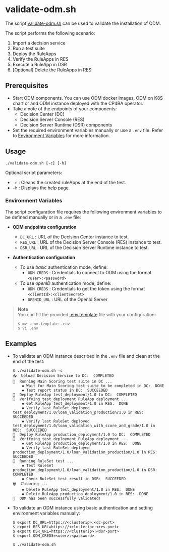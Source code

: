 # validate-odm.sh

The script [validate-odm.sh](./validate-odm.sh) can be used to validate the installation of ODM.

The script performs the following scenario:
1. Import a decision service
2. Run a test suite
3. Deploy the RuleApps
4. Verify the RuleApps in RES
5. Execute a RuleApp in DSR
6. [Optional] Delete the RuleApps in RES

## Prerequisites

- Start ODM components.
  You can use ODM docker images, ODM on K8S chart or and ODM instance deployed with the CP4BA operator.
- Take a note of the endpoints of your components:
  - Decision Center (DC)
  - Decision Server Console (RES)
  - Decision Server Runtime (DSR) components
- Set the required environment variables manually or use a `.env` file.
  Refer to [Environment Variables](#Environment-Variables) for more information.

## Usage

```
./validate-odm.sh [-c] [-h]
```

Optional script parameters:
- `-c` :  Cleans the created ruleApps at the end of the test.
- `-h` :  Displays the help page.

### Environment Variables

The script configuration file requires the following environment variables to be defined manually or in a `.env` file:

* **ODM endpoints configuration**
  - `DC_URL`  : URL of the Decision Center instance to test.
  - `RES_URL` : URL of the Decision Server Console (RES) instance to test.
  - `DSR_URL` : URL of the Decision Server Runtime instance to test.

* **Authentication configuration**
  - To use *basic* authentication mode, define:
    - `ODM_CREDS` : Credentials to connect to ODM using the format `<user>:<password>`
  - To use *openID* authentication mode, define:
    - `ODM_CREDS` : Credentials to get the token using the format `<clientId>:<clientSecret>`
    - `OPENID_URL` : URL of the OpenId Server

> **Note**  
> You can fill the provided [.env.template](./.env.template) file with your configuration:
> ```
> $ mv .env.template .env
> $ vi .env
> ```

## Examples

* To validate an ODM instance described in the `.env` file and clean at the end of the test:
  ```
  $ ./validate-odm.sh -c
  📥  Upload Decision Service to DC:  COMPLETED
  🧪  Running Main Scoring test suite in DC ...  
      ▪ Wait for Main Scoring test suite to be completed in DC:  DONE
      ▪ Test report status in DC:  SUCCEEDED
  🚀  Deploy RuleApp test_deployment/1.0 to DC:  COMPLETED
  🔎  Verifying test_deployment RuleApp deployment ...
      ▪ Get RuleApp test_deployment/1.0 in RES:  DONE
      ▪ Verify last RuleSet deployed test_deployment/1.0/loan_validation_production/1.0 in RES:  SUCCEEDED
      ▪ Verify last RuleSet deployed test_deployment/1.0/loan_validation_with_score_and_grade/1.0 in RES:  SUCCEEDED
  🚀  Deploy RuleApp production_deployment/1.0 to DC:  COMPLETED
  🔎  Verifying test_deployment RuleApp deployment ...
      ▪ Get RuleApp production_deployment/1.0 in RES:  DONE
      ▪ Verify last RuleSet deployed production_deployment/1.0/loan_validation_production/1.0 in RES:  SUCCEEDED
  🧪  Running RuleSet test ...
      ▪ Test RuleSet production_deployment/1.0/loan_validation_production/1.0 in DSR:  COMPLETED
      ▪ Check RuleSet test result in DSR:  SUCCEEDED
  🗑️  Cleaning ...
      ▪ Delete RuleApp test_deployment/1.0 in RES:  DONE
      ▪ Delete RuleApp production_deployment/1.0 in RES:  DONE
  🎉  ODM has been successfully validated!
  ```

* To validate an ODM instance using basic authentication and setting environment variables manually:
  ```
  $ export DC_URL=https://<clusterip>:<dc-port>
  $ export RES_URL=https://<clusterip>:<res-port>
  $ export DSR_URL=https://<clusterip>:<dsr-port>
  $ export ODM_CREDS=<user>:<password>

  $ ./validate-odm.sh
  ```
